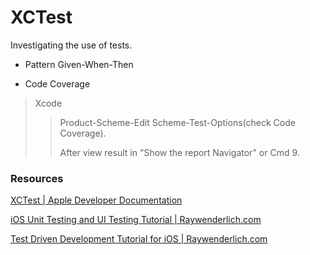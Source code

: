 # XCTest
Investigating the use of tests.

- Pattern Given-When-Then

- Code Coverage
> Xcode
> 
>> Product-Scheme-Edit Scheme-Test-Options(check Code Coverage).
>> 
>> After view result in "Show the report Navigator" or Cmd 9.

### Resources
[XCTest | Apple Developer Documentation](https://developer.apple.com/documentation/xctest)

[iOS Unit Testing and UI Testing Tutorial | Raywenderlich.com](https://www.raywenderlich.com/960290-ios-unit-testing-and-ui-testing-tutorial)

[Test Driven Development Tutorial for iOS | Raywenderlich.com](https://www.raywenderlich.com/5522-test-driven-development-tutorial-for-ios-getting-started)
